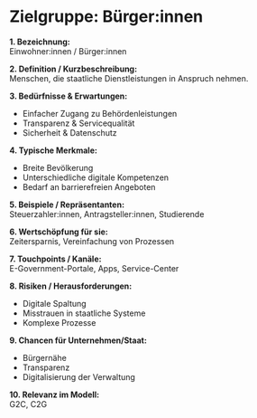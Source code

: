 # Zielgruppe: Bürger:innen

**1. Bezeichnung:**  
Einwohner:innen / Bürger:innen  

**2. Definition / Kurzbeschreibung:**  
Menschen, die staatliche Dienstleistungen in Anspruch nehmen.  

**3. Bedürfnisse & Erwartungen:**  
- Einfacher Zugang zu Behördenleistungen  
- Transparenz & Servicequalität  
- Sicherheit & Datenschutz  

**4. Typische Merkmale:**  
- Breite Bevölkerung  
- Unterschiedliche digitale Kompetenzen  
- Bedarf an barrierefreien Angeboten  

**5. Beispiele / Repräsentanten:**  
Steuerzahler:innen, Antragsteller:innen, Studierende  

**6. Wertschöpfung für sie:**  
Zeitersparnis, Vereinfachung von Prozessen  

**7. Touchpoints / Kanäle:**  
E-Government-Portale, Apps, Service-Center  

**8. Risiken / Herausforderungen:**  
- Digitale Spaltung  
- Misstrauen in staatliche Systeme  
- Komplexe Prozesse  

**9. Chancen für Unternehmen/Staat:**  
- Bürgernähe  
- Transparenz  
- Digitalisierung der Verwaltung  

**10. Relevanz im Modell:**  
G2C, C2G  
